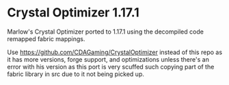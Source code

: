 # Crystal Optimizer 1.17.1
Marlow's Crystal Optimizer ported to 1.17.1 using the decompiled code remapped fabric mappings.

Use https://github.com/CDAGaming/CrystalOptimizer instead of this repo as it has more versions, forge support, and optimizations unless there's an error with his version as this port is very scuffed such copying part of the fabric library in src due to it not being picked up.
